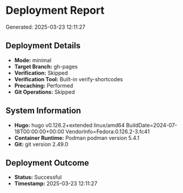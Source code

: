# Deployment Report

Generated: 2025-03-23 12:11:27

## Deployment Details

- **Mode:** minimal
- **Target Branch:** gh-pages
- **Verification:** Skipped
- **Verification Tool:** Built-in verify-shortcodes
- **Precaching:** Performed
- **Git Operations:** Skipped

## System Information

- **Hugo:** hugo v0.126.2+extended linux/amd64 BuildDate=2024-07-18T00:00:00+00:00 VendorInfo=Fedora:0.126.2-3.fc41
- **Container Runtime:** Podman podman version 5.4.1
- **Git:** git version 2.49.0

## Deployment Outcome

- **Status:** Successful
- **Timestamp:** 2025-03-23 12:11:27
